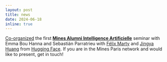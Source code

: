 ```yaml
---
layout: post
title: news
date: 2024-06-18
inline: true
---
```

[Co-organized](https://mines-paris.org/fr/group/maia-mines-alumni-intelligence-artificielle/115/calendar/meetup-1-felix-marty-hugging-face/2024/06/18/260) the first [__Mines Alumni Intelligence Artificielle__](https://mines-paris.org/fr/group/maia-mines-alumni-intelligence-artificielle/115/about) seminar with Emma Bou Hanna and Sebastián Parratrieu with [Félix Marty](https://github.com/fxmarty) and [Jingya Huang](https://github.com/JingyaHuang/) from [Hugging Face](https://huggingface.co/). If you are in the Mines Paris network and would like to present, get in touch!
